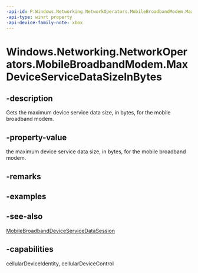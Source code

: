 ```yaml
---
-api-id: P:Windows.Networking.NetworkOperators.MobileBroadbandModem.MaxDeviceServiceDataSizeInBytes
-api-type: winrt property
-api-device-family-note: xbox
---
```


<!-- Property syntax
public uint MaxDeviceServiceDataSizeInBytes { get; }
-->

# Windows.Networking.NetworkOperators.MobileBroadbandModem.MaxDeviceServiceDataSizeInBytes

## -description
Gets the maximum device service data size, in bytes, for the mobile broadband modem.

## -property-value
the maximum device service data size, in bytes, for the mobile broadband modem.

## -remarks

## -examples

## -see-also
[MobileBroadbandDeviceServiceDataSession](mobilebroadbanddeviceservicedatasession.md)
## -capabilities
cellularDeviceIdentity, cellularDeviceControl
